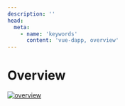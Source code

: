 ```yaml
---
description: ''
head:
  meta:
    - name: 'keywords'
      content: 'vue-dapp, overview'
---
```


# Overview

<a href="/images/overview.png" target="_blank"><img src="/images/overview.png" alt="overview" /></a>

